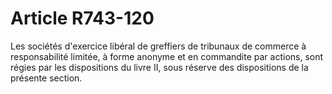 # Article R743-120

Les sociétés d'exercice libéral de greffiers de tribunaux de commerce à responsabilité limitée, à forme anonyme et en commandite par actions, sont régies par les dispositions du livre II, sous réserve des dispositions de la présente section.